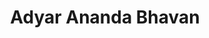 ---
title: "Adyar Ananda Bhavan"
url: /chennai/adyar-ananda-bhavan-dr-muthulakshmi-salai/
shop: confectionery
---